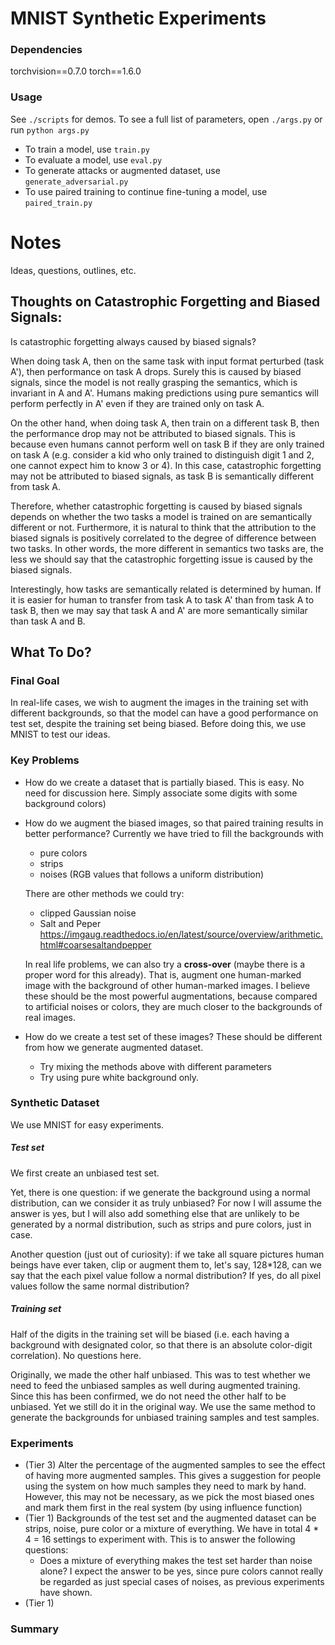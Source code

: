# MNIST Synthetic Experiments

### Dependencies
torchvision==0.7.0
torch==1.6.0

### Usage
See `./scripts` for demos.
To see a full list of parameters, open `./args.py` or run `python args.py`

- To train a model, use `train.py`
- To evaluate a model, use `eval.py`
- To generate attacks or augmented dataset, use `generate_adversarial.py`
- To use paired training to continue fine-tuning a model, use `paired_train.py`




# Notes

Ideas, questions, outlines, etc.

## Thoughts on Catastrophic Forgetting and Biased Signals:

Is catastrophic forgetting always caused by biased signals?

When doing task A, then on the same task with input format perturbed (task A'), then performance on task A drops. Surely this is caused by biased signals, since the model is not really grasping the semantics, which is invariant in A and A'. Humans making predictions using pure semantics will perform perfectly in A' even if they are trained only on task A.  

On the other hand, when doing task A, then train on a different task B, then the performance drop may not be attributed to biased signals. This is because even humans cannot perform well on task B if they are only trained on task A (e.g. consider a kid who only trained to distinguish digit 1 and 2, one cannot expect him to know 3 or 4). In this case, catastrophic forgetting may not be attributed to biased signals, as task B is semantically different from task A. 

Therefore, whether catastrophic forgetting is caused by biased signals depends on whether the two tasks a model is trained on are semantically different or not. Furthermore, it is natural to think that the attribution to the biased signals is positively correlated to the degree of difference between two tasks. In other words, the more different in semantics two tasks are, the less we should say that the catastrophic forgetting issue is caused by the biased signals.

Interestingly, how tasks are semantically related is determined by human. If it is easier for human to transfer from task A to task A' than from task A to task B, then we may say that task A and A' are more semantically similar than task A and B.



## What To Do?

### Final Goal

In real-life cases, we wish to augment the images in the training set with different backgrounds, so that the model can have a good performance on test set, despite the training set being biased. Before doing this, we use MNIST to test our ideas.

### Key Problems

- How do we create a dataset that is partially biased. This is easy. No need for discussion here. Simply associate some digits with some background colors)

- How do we augment the biased images, so that paired training results in better performance? Currently we have tried to fill the backgrounds with 

  - pure colors
  - strips
  - noises (RGB values that follows a uniform distribution)

  There are other methods we could try:

  - clipped Gaussian noise
  - Salt and Peper https://imgaug.readthedocs.io/en/latest/source/overview/arithmetic.html#coarsesaltandpepper

  In real life problems, we can also try a **cross-over** (maybe there is a proper word for this already). That is, augment one human-marked image with the background of other human-marked images. I believe these should be the most powerful augmentations, because compared to artificial noises or colors, they are much closer to the backgrounds of real images.

- How do we create a test set of these images? These should be different from how we generate augmented dataset. 

  - Try mixing the methods above with different parameters
  - Try using pure white background only.



### Synthetic Dataset

We use MNIST for easy experiments.

##### Test set

We first create an unbiased test set. 

Yet, there is one question: if we generate the background using a normal distribution, can we consider it as truly unbiased? For now I will assume the answer is yes, but I will also add something else that are unlikely to be generated by a normal distribution, such as strips and pure colors, just in case.

Another question (just out of curiosity): if we take all square pictures human beings have ever taken, clip or augment them to, let's say, 128*128, can we say that the each pixel value follow a normal distribution? If yes, do all pixel values follow the same normal distribution?



##### Training set

Half of the digits in the training set will be biased (i.e. each having a background with designated color, so that there is an absolute color-digit correlation). No questions here.

Originally, we made the other half unbiased. This was to test whether we need to feed the unbiased samples as well during augmented training. Since this has been confirmed, we do not need the other half to be unbiased. Yet we still do it in the original way. We use the same method to generate the backgrounds for unbiased training samples and test samples.

### Experiments

- (Tier 3) Alter the percentage of the augmented samples to see the effect of having more augmented samples. This gives a suggestion for people using the system on how much samples they need to mark by hand. However, this may not be necessary, as we pick the most biased ones and mark them first in the real system (by using influence function)
- (Tier 1) Backgrounds of the test set and the augmented dataset can be strips, noise, pure color or a mixture of everything. We have in total 4 * 4 = 16 settings to experiment with. This is to answer the following questions:
  - Does a mixture of everything makes the test set harder than noise alone? I expect the answer to be yes, since pure colors cannot really be regarded as just special cases of noises, as previous experiments have shown.
- (Tier 1) 



### Summary



 